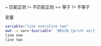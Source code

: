 ~ 匹配正则
!~ 不匹配正则
== 等于
!= 不等于

变量
```sh
variable="line one\nline two"
awk -v var="$variable" 'BEGIN {print var}'
line one
line two
```
